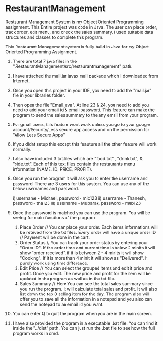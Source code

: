 # RestaurantManagement
Restaurant Management System is my Object Oriented Programming assignment. This Entire project was code in Java. The user can place order, track order, edit menu, and  check the sales summary. I used suitable data structures and classes to complete this program.

This Restaurant Management system is fully build in Java for my Object Oriented Programming Assignment.

1. There are total 7 java files in the ".RestaurantManagement/src/restaurantmanagement" path.

2. I have attached the mail.jar javax mail package which I downloaded from Internet.

3. Once you open this project in your IDE, you need to add the "mail.jar" file in your libraries folder.

4. Then open the file "Email.java". At line 23 & 24, you need to add you need to add your email Id & email password. This feature can make the program to send the sales summary to the any email from your program.

5. For gmail users, this feature wont work unless you go to your google account/Security/Less secure app access and on the permission for "Allow Less Secure Apps". 

6. If you didnt setup this except this feauture all the other feature will work normally.

7. I also have included 3 txt.files which are "food.txt" , "drink.txt", & "side.txt". Each of this text files contain the restaurants menu information (NAME, ID, PRICE, PROFIT).

8. Once you run the program it will ask you to enter the username and password. There are 3 users for this system. You can use any of the below usernames and password.
	
	i) username - Michael, password - mic123
	ii) username - Thanesh, password - tha123
	iii) username - Mubarak, password - mub123

9. Once the password is matched you can use the program. You will be seeing for main functions of the program 
	
	1. Place Order // You can place your order. Each items informations will be retrived from the txt files. Every order will have a unique order ID // Payment will be done in the cart.
	2. Order Status // You can track your order status by entering your "Order ID". If the order time and current time is below 2 minits it will show "order received", if it is between 2 - 4 minits it will show "Cooking". If it is more than 4 minit it will show as "Delivered". It purely work using time difference.
	3. Edit Price // You can select the grouped items and edit it price and profit. Once you edit. The new price and profit for the item will be updated in the program as well as in the txt file.
	4. Sales Summary // Here You can see the total sales summary since you run the program. It will calculate total sales and profit. It will also list down the top 3 selling item for the day. The program also will offer you to save all the information in a notepad and you also can send the notepad to an email id you want.

10. You can enter Q to quit the program when you are in the main screen.

11. I have also provided the program in a executable .bat file. You can find it inside the "../dist" path. You can just run the .bat file to see how the full program works in cmd.
